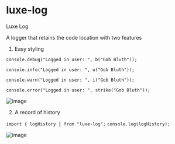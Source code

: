 # luxe-log
Luxe Log

A logger that retains the code location with two features

1) Easy styling

`console.debug("Logged in user: ", b("Gob Bluth"));`

`console.info("Logged in user: ", u("Gob Bluth"));`

`console.warn("Logged in user: ", i("Gob Bluth"));`

`console.error("Logged in user: ", strike("Gob Bluth"));`

![image](https://github.com/user-attachments/assets/4f395964-99c3-4f20-9f39-99fda01ae086)


2) A record of history

`import { logHistory } from "luxe-log";`
`console.log(logHistory);`

![image](https://github.com/user-attachments/assets/27127b6e-371c-4fce-8eff-7643c3a8608f)
